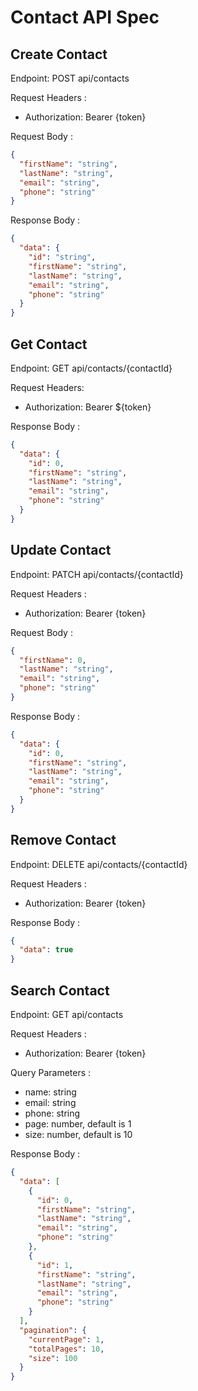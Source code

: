 # Contact API Spec

## Create Contact

Endpoint: POST api/contacts

Request Headers :

- Authorization: Bearer {token}

Request Body :

```json
{
  "firstName": "string",
  "lastName": "string",
  "email": "string",
  "phone": "string"
}
```

Response Body :

```json
{
  "data": {
    "id": "string",
    "firstName": "string",
    "lastName": "string",
    "email": "string",
    "phone": "string"
  }
}
```

## Get Contact

Endpoint: GET api/contacts/{contactId}

Request Headers:

- Authorization: Bearer ${token}

Response Body :

```json
{
  "data": {
    "id": 0,
    "firstName": "string",
    "lastName": "string",
    "email": "string",
    "phone": "string"
  }
}
```

## Update Contact

Endpoint: PATCH api/contacts/{contactId}

Request Headers :

- Authorization: Bearer {token}

Request Body :

```json
{
  "firstName": 0,
  "lastName": "string",
  "email": "string",
  "phone": "string"
}
```

Response Body :

```json
{
  "data": {
    "id": 0,
    "firstName": "string",
    "lastName": "string",
    "email": "string",
    "phone": "string"
  }
}
```

## Remove Contact

Endpoint: DELETE api/contacts/{contactId}

Request Headers :

- Authorization: Bearer {token}

Response Body :

```json
{
  "data": true
}
```

## Search Contact

Endpoint: GET api/contacts

Request Headers :

- Authorization: Bearer {token}

Query Parameters :

- name: string
- email: string
- phone: string
- page: number, default is 1
- size: number, default is 10

Response Body :

```json
{
  "data": [
    {
      "id": 0,
      "firstName": "string",
      "lastName": "string",
      "email": "string",
      "phone": "string"
    },
    {
      "id": 1,
      "firstName": "string",
      "lastName": "string",
      "email": "string",
      "phone": "string"
    }
  ],
  "pagination": {
    "currentPage": 1,
    "totalPages": 10,
    "size": 100
  }
}
```
